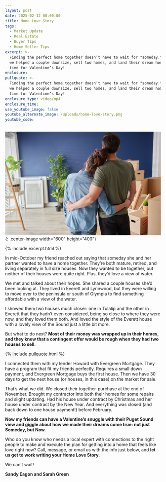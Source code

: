 ```yaml
---
layout: post
date: 2025-02-12 00:00:00
title: Home Love Story
tags:
  - Market Update
  - Real Estate
  - Buyer Tips
  - Home Seller Tips
excerpt: >-
  Finding the perfect home together doesn’t have to wait for "someday." See how
  we helped a couple downsize, sell two homes, and land their dream home—just in
  time for Valentine’s Day!
enclosure:
pullquote: >-
  Finding the perfect home together doesn’t have to wait for "someday." See how
  we helped a couple downsize, sell two homes, and land their dream home—just in
  time for Valentine’s Day!
enclosure_type: video/mp4
enclosure_time:
use_youtube_image: false
youtube_alternate_image: /uploads/home-love-story.png
youtube_code:
---
```

![](/uploads/home-love-story-1.png){: .center-image width="600" height="400"}

{% include excerpt.html %}

In mid-October my friend reached out saying that someday she and her partner wanted to have a home together. They’re both mature, retired, and living separately in full size houses. Now they wanted to be together, but neither of their houses were quite right. Plus, they’d love a view of water.

We met and talked about their hopes. She shared a couple houses she’d been looking at. They lived in Everett and Lynnwood, but they were willing to move over to the peninsula or south of Olympia to find something affordable with a view of the water.

I showed them two houses much closer: one in Tulalip and the other in Everett that they hadn’t even considered, being so close to where they were now, and they loved them both. And loved the style of the Everett house with a lovely view of the Sound just a little bit more.

But what to do next? **Most of their money was wrapped up in their homes, and they knew that a contingent offer would be rough when they had two houses to sell.**

{% include pullquote.html %}

I connected them with my lender Howard with Evergreen Mortgage. They have a program that fit my friends perfectly. Requires a small down payment, and Evergreen Mortgage buys the first house. Then we have 30 days to get the next house (or houses, in this case) on the market for sale.

That’s what we did. We closed their together-purchase at the end of November. Brought my contractor into both their homes for some repairs and slight updating. Had his house under contract by Christmas and her house under contract by the New Year. And everything was closed (and back down to one house payment!) before February.

**Now my friends can have a Valentine’s snuggle with their Puget Sound view and giggle about how we made their dreams come true: not just Someday, but Now.**

Who do you know who needs a local expert with connections to the right people to make and execute the plan for getting into a home that feels like love right now? Call, message, or email us with the info just below, and **let us get to work writing your Home Love Story.**

We can’t wait!

**Sandy Eagon and Sarah Green**
